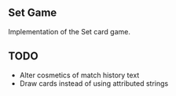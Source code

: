 Set Game
-------

Implementation of the Set card game.

TODO
----
* Alter cosmetics of match history text
* Draw cards instead of using attributed strings
